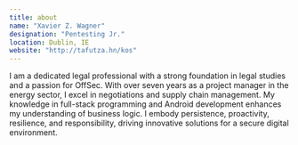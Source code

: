```yaml
---
title: about
name: "Xavier Z. Wagner"
designation: "Pentesting Jr."
location: Dublin, IE
website: "http://tafutza.hn/kos"
---
```


I am a dedicated legal professional with a strong foundation in legal studies and a passion for OffSec. With over seven years as a project manager in the energy sector, I excel in negotiations and supply chain management. My knowledge in full-stack programming and Android development enhances my understanding of business logic. I embody persistence, proactivity, resilience, and responsibility, driving innovative solutions for a secure digital environment.



